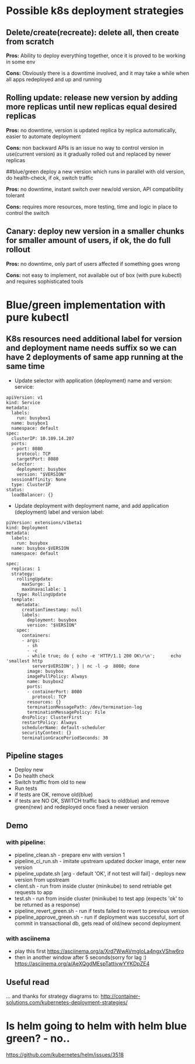 # Possible k8s deployment strategies 
        
## Delete/create(recreate): delete all, then create from scratch

**Pros:**
Ability to deploy everything together, once it is proved to be working in some env

**Cons:**
Obviously there is a downtime involved, and it may take a while when all apps redeployed and up and running


## Rolling update: release new version by adding more replicas until new replicas equal desired replicas

**Pros:**
no downtime, version is updated replica by replica automatically, easier to automate deployment

**Cons:**
non backward APIs is an issue
no way to control version in use(current version) as it gradually rolled out and replaced by newer replicas


##blue/green deploy a new version which runs in parallel with old version, do health-check, if ok, switch traffic


**Pros:**
no downtime, instant switch over new/old version, API compatibility tolerant

**Cons:**
requires more resources, more testing, time and logic in place to control the switch

## Canary: deploy new version in a smaller chunks for smaller amount of users, if ok, the do full rollout 

**Pros:**
no downtime, only part of users affected if something goes wrong

**Cons:**
not easy to implement, not available out of box (with pure kubectl) and requires sophisticated tools 

 
# Blue/green implementation with pure kubectl 

## K8s resources need additional label for version and deployment name needs suffix so we can have 2 deployments of same app running at the same time

* Update selector with application (deployment) name and version:
service:
```
apiVersion: v1
kind: Service
metadata:
  labels:
    run: busybox1
  name: busybox1
  namespace: default  
spec:
  clusterIP: 10.109.14.207
  ports:
  - port: 8080
    protocol: TCP
    targetPort: 8080
  selector:
    deployment: busybox
    version: "$VERSION"
  sessionAffinity: None
  type: ClusterIP
status:
  loadBalancer: {}
```
* Update deployment with deployment name, and add application (deployment) label and version label:

```
piVersion: extensions/v1beta1
kind: Deployment
metadata:
  labels:
    run: busybox
  name: busybox-$VERSION
  namespace: default
  
spec:
  replicas: 1
  strategy:
    rollingUpdate:
      maxSurge: 1
      maxUnavailable: 1
    type: RollingUpdate
  template:
    metadata:
      creationTimestamp: null
      labels:
        deployment: busybox
        version: "$VERSION"
    spec:
      containers:
      - args:
        - sh
        - -c
        - while true; do { echo -e 'HTTP/1.1 200 OK\r\n';      echo 'smallest http
          server$VERSION'; } | nc -l -p  8080; done
        image: busybox
        imagePullPolicy: Always
        name: busybox2
        ports:
        - containerPort: 8080
          protocol: TCP
        resources: {}
        terminationMessagePath: /dev/termination-log
        terminationMessagePolicy: File
      dnsPolicy: ClusterFirst
      restartPolicy: Always
      schedulerName: default-scheduler
      securityContext: {}
      terminationGracePeriodSeconds: 30
```

## Pipeline stages

* Deploy new
* Do health check
* Switch traffic from old to new
* Run tests
* if tests are OK, remove old(blue)
* if tests are NO OK, SWITCH traffic back to old(blue) and remove green(new) and redeployed once fixed a newer version

## Demo

### with pipeline:
* pipeline_clean.sh - prepare env with version 1
* pipeline_ci_run.sh - imitate upstream updated docker image, enter new version
* pipeline_update.sh [arg - default 'OK', if not test will fail] - deploys new version from upstream
* client.sh - run from inside cluster (minikube) to send retriable get requests to app
* test.sh - run from inside cluster (minikube) to test app (expects 'ok' to be returned as a response)
* pipeline_revert_green.sh - run if tests failed to revert to previous version
* pipeline_approve_green.sh - run if deployment was successful, sort of commit in transactional db, gets read of old/new second deployment

### with asciinema
* play this first https://asciinema.org/a/Xrd7WwAVmgIoLa4ngxVShw6ro
* then in another window after 5 seconds(sorry for lag :) https://asciinema.org/a/AeXQgdMEspTattivwYYKDpZE4

## Useful read 
... and thanks for strategy diagrams to: http://container-solutions.com/kubernetes-deployment-strategies/

# Is helm going to helm with helm blue green? - no..
https://github.com/kubernetes/helm/issues/3518
